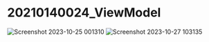 # 20210140024_ViewModel
![Screenshot 2023-10-25 001310](https://github.com/teenagemess/20210140024_ViewModel/assets/93027449/7af78da2-a379-4772-8c18-19de0fe83bf9)
![Screenshot 2023-10-27 103135](https://github.com/teenagemess/20210140024_ViewModel/assets/93027449/6f63120a-cbf4-4016-b584-2aef33114010)

